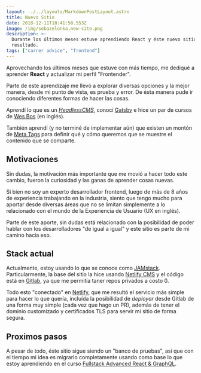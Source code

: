 ```yaml
---
layout: ../../layouts/MarkdownPostLayout.astro
title: Nuevo Sitio
date: 2018-12-11T18:41:58.553Z
image: /img/sebazelonka.new-site.png
description: >-
  Durante los últimos meses estuve aprendiendo React y éste nuevo sitio es el
  resultado.
tags: ["carrer advice", "frontend"]
---
```


Aprovechando los últimos meses que estuve con más tiempo, me dediqué a aprender **React** y actualizar mi perfil "Frontender".

Parte de este aprendizaje me llevó a explorar diversas opciones y la mejor manera, desde mi punto de vista, es prueba y error. De ésta manera pude ir conociendo diferentes formas de hacer las cosas.

Aprendí lo que es un [_HeadlessCMS_](https://headlesscms.org/about), conocí [Gatsby](https://www.gatsbyjs.org/) e hice un par de cursos de [Wes Bos](https://wesbos.com/courses/) (en inglés).

También aprendí (y no terminé de implementar aún) que existen un montón de [Meta Tags](https://css-tricks.com/essential-meta-tags-social-media/) para definir qué y cómo queremos que se muestre el contenido que se comparte.

## Motivaciones

Sin dudas, la motivación más importante que me movió a hacer todo este cambio, fueron la curiosidad y las ganas de aprender cosas nuevas.

Si bien no soy un experto desarrollador frontend, luego de más de 8 años de experiencia trabajando en la industria, siento que tengo mucho para aportar desde diversas áreas que no se limitan simplemente a lo relacionado con el mundo de la Experiencia de Usuario (UX en inglés).

Parte de este aporte, sin dudas está relacionado con la posibilidad de poder hablar con los desarrolladores "de igual a igual" y este sitio es parte de mi camino hacia eso.

## Stack actual

Actualmente, estoy usando lo que se conoce como [JAMstack](https://jamstack.org/). Particularmente, la base del sitio la hice usando [Netlify CMS](https://www.netlifycms.org/) y el código está en [Gitlab](https://gitlab.com/), ya que me permitía taner repos privados a costo 0.

Todo esto "conectado" en [Netlify](https://www.netlify.com/features/), que me resultó el servicio más simple para hacer lo que quería, incluída la posibilidad de _deployar_ desde Gitlab de una forma muy simple (cada vez que hago un PR), además de tener el dominio customizado y certificados TLS para servir mi sitio de forma segura.

## Proximos pasos

A pesar de todo, éste sitio sigue siendo un "banco de pruebas", así que con el tiempo mi idea es migrarlo completamente usando como base lo que estoy aprendiendo en el curso [Fullstack Advanced React & GraphQL](https://advancedreact.com/).
